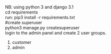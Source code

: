 NB: using python 3 and django 3.1 <br />
cd requirements <br />
run: pip3 install -r requirements.txt <br />
#create superuser<br />
python3 manage.py createsuperuser<br />
login to the admin panel and create 2 user groups.<br />
1. customer<br />
2. admin<br />
